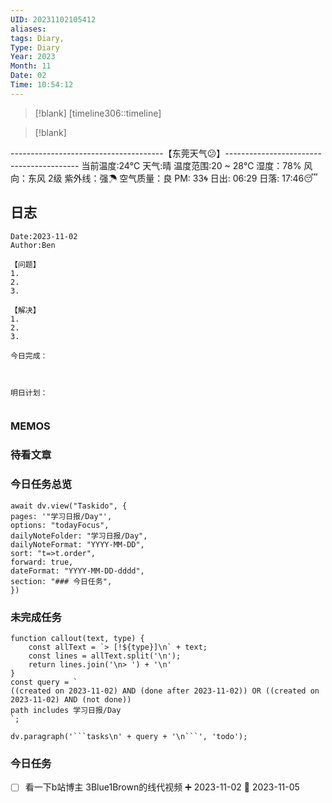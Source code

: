 ```yaml
---
UID: 20231102105412
aliases: 
tags: Diary,
Type: Diary
Year: 2023
Month: 11
Date: 02
Time: 10:54:12
---
```

> [!blank] 
> [timeline306::timeline]

>[!blank]
> 
--------------------------------------【东莞天气😕】-----------------------------------------
当前温度:24℃
天气:晴
温度范围:20 ~ 28℃
湿度：78%
风向：东风 2级
紫外线：强☂
空气质量：良 PM: 33🌀
日出: 06:29 日落: 17:46😴

## 日志

```
Date:2023-11-02
Author:Ben

【问题】
1.
2.
3.

【解决】
1.
2.
3.

今日完成：



明日计划：


```

### MEMOS



### 待看文章



### 今日任务总览

```dataviewjs
await dv.view("Taskido", {
pages: '"学习日报/Day"',
options: "todayFocus",
dailyNoteFolder: "学习日报/Day",
dailyNoteFormat: "YYYY-MM-DD",
sort: "t=>t.order",
forward: true,
dateFormat: "YYYY-MM-DD-dddd",
section: "### 今日任务",
})
```

### 未完成任务

```dataviewjs
function callout(text, type) {
    const allText = `> [!${type}]\n` + text;
    const lines = allText.split('\n');
    return lines.join('\n> ') + '\n'
}
const query = `
((created on 2023-11-02) AND (done after 2023-11-02)) OR ((created on 2023-11-02) AND (not done))
path includes 学习日报/Day
`;

dv.paragraph('```tasks\n' + query + '\n```', 'todo');
```


### 今日任务

- [ ] 看一下b站博主 3Blue1Brown的线代视频 ➕ 2023-11-02 📅 2023-11-05